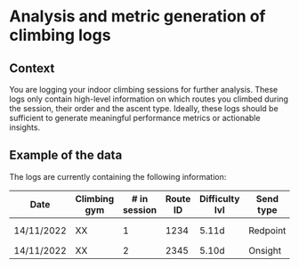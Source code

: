 # Analysis and metric generation of climbing logs

## Context
You are logging your indoor climbing sessions for further analysis.  These logs only contain high-level information on which routes you climbed during the session, their order and the ascent type.  Ideally, these logs should be sufficient to generate meaningful performance metrics or actionable insights.

## Example of the data
The logs are currently containing the following information:

Date | Climbing gym | # in session | Route ID | Difficulty lvl | Send type | Style | Route info | # Blocks | # Falls | # Sends | Notes
---- | ------------ | ------------ | -------- | -------------- | --------- | ----- | ---------- | -------- | ------- | ------- | -----
14/11/2022 | XX | 1 | 1234 | 5.11d | Redpoint | Lead | Roof | 0 | 0 | 1 | Hard crux
14/11/2022 | XX | 2 | 2345 | 5.10d | Onsight  | Toprope | arrete | 0 | 0 | 1 | 

